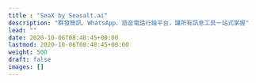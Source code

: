 ```yaml
---
title : "SeaX by Seasalt.ai"
description: "群發簡訊、WhatsApp、語音電話行銷平台，讓所有訊息工具一站式掌握"
lead: ""
date: 2020-10-06T08:48:45+00:00
lastmod: 2020-10-06T08:48:45+00:00
weight: 500
draft: false
images: []
---
```

